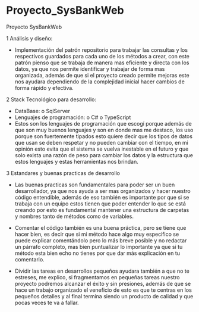 # Proyecto_SysBankWeb
Proyecto SysBankWeb


1 Análisis y diseño:
-	Implementación del patrón repositorio para trabajar las consultas y los respectivos guardados para cada uno de los métodos a crear, con este patrón pienso que se trabaja de manera mas eficiente y directa con los datos, ya que nos permite identificar y trabajar de forma mas organizada, además de que si el proyecto creado permite mejoras este nos ayudara dependiendo de la complejidad inicial hacer cambios de forma rápido y efectiva.


2 Stack Tecnológico para desarrollo:
-	DataBase: 
o	SqlServer
-	Lenguajes de programación:
o	C#
o	TypeScript
-	Estos son los lenguajes de programación que escogí porque además de que son muy buenos lenguajes y son en donde mas me destaco, los uso porque son fuertemente tipados esto quiere decir que los tipos de datos que usan se deben respetar y no pueden cambiar con el tiempo, en mi opinión esto evita que el sistema se vuelva inestable en el futuro y que solo exista una razón de peso para cambiar los datos y la estructura que estos lenguajes y estas herramientas nos brindan.


3 Estandares y buenas practicas de desarrollo 
-	Las buenas practicas son fundamentales para poder ser un buen desarrollador, ya que nos ayuda a ser mas organizados y hacer nuestro código entendible, además de eso también es importante por que si se trabaja con un equipo estos tienen que poder entender lo que se está creando por esto es fundamental mantener una estructura de carpetas y nombres tanto de métodos como de variables.

-	Comentar el código también es una buena práctica, pero se tiene que hacer bien, es decir que si mi método hace algo muy especifico se puede explicar comentándolo pero lo más breve posible y no redactar un párrafo completo, mas bien puntualizar lo importante ya que si tu método esta bien echo no tienes por que dar más explicación en tu comentario.

-	Dividir las tareas en desarrollos pequeños ayudara también a que no te estreses, me explico, si fragmentamos en pequeñas tareas nuestro proyecto podremos alcanzar el éxito y sin presiones, además de que se hace un trabajo organizado el veneficio de esto es que te centras en los pequeños detalles y al final termina siendo un producto de calidad y que pocas veces te va a fallar.
